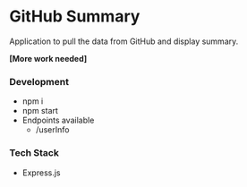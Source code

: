 # GitHub Summary
Application to pull the data from GitHub and display summary.

**[More work needed]**

### Development
* npm i
* npm start
* Endpoints available
  * /userInfo

### Tech Stack
* Express.js
